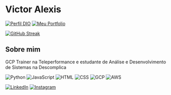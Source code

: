 # Victor Alexis
[![Perfil DIO](https://img.shields.io/badge/-Meu%20Perfil%20na%20DIO-000000?style=for-the-badge)](https://web.dio.me/users/victoralexislopes) [![Meu Portfolio](https://img.shields.io/badge/-Meu%20Portfolio-000000?style=for-the-badge)](https://https://victoralexisl.github.io/VictorAlexisL/)

[![GitHub Streak](https://streak-stats.demolab.com/?user=VictorAlexisL&theme=bear&background=000&border=30A3DC&dates=FFF)](https://git.io/streak-stats)

## Sobre mim

GCP Trainer na Teleperformance e estudante de Análise e Desenvolvimento de Sistemas na Descomplica

![Python](https://img.shields.io/badge/Python-000?style=for-the-badge&logo=python)
 ![JavaScript](https://img.shields.io/badge/JavaScript-000?style=for-the-badge&logo=javascript) ![HTML](https://img.shields.io/badge/HTML5-000?style=for-the-badge&logo=html5) ![CSS](https://img.shields.io/badge/CSS3-000?style=for-the-badge&logo=css3&logoColor=264CE4) ![GCP](https://img.shields.io/badge/-GCP-000000?style=for-the-badge) ![AWS](https://img.shields.io/badge/-AWS-000000?style=for-the-badge)


[![LinkedIn](https://img.shields.io/badge/LinkedIn-000?style=for-the-badge&logo=linkedin&logoColor=0E76A8)](https://www.linkedin.com/in/victor-alexis-lopes/) [![Instagram](https://img.shields.io/badge/Instagram-000?style=for-the-badge&logo=instagram)](https://www.instagram.com/victor.alexis0//)
